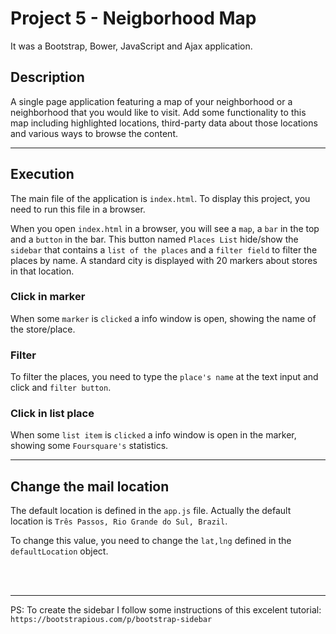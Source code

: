 # Project 5 - Neigborhood Map

It was a Bootstrap, Bower, JavaScript and Ajax application.

## Description
A single page application featuring a map of your neighborhood or a neighborhood that you would like to visit. Add some functionality to this map including highlighted locations, third-party data about those locations and various ways to browse the content.

---

## Execution
The main file of the application is `index.html`. To display this project, you need to run this file in a browser.

When you open `index.html` in a browser, you will see a `map`, a `bar` in the top and a `button` in the bar. This button named `Places List` hide/show the `sidebar` that contains a `list of the places` and a `filter field` to filter the places by name.
A standard city is displayed with 20 markers about stores in that location.

### Click in marker
When some `marker` is `clicked` a info window is open, showing the name of the store/place.

### Filter 
To filter the places, you need to type the `place's name` at the text input and click and `filter button`.

### Click in list place
When some `list item` is `clicked` a info window is open in the marker, showing some `Foursquare's` statistics.

---

## Change the mail location

The default location is defined in the `app.js` file. Actually the default location is `Três Passos, Rio Grande do Sul, Brazil`.

To change this value, you need to change the `lat,lng` defined in the `defaultLocation` object.

</br>
</br>

---

PS: To create the sidebar I follow some instructions of this excelent tutorial: `https://bootstrapious.com/p/bootstrap-sidebar`

